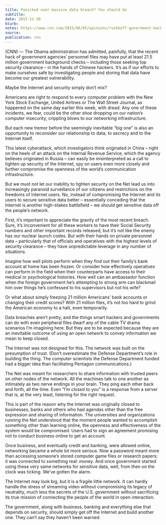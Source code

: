 ```yaml
---
title: Panicked over massive data breach? You should be
subtitle:
date: 2015-11-30
blurb:
notes: https://www.cnn.com/2015/06/05/opinions/rushkoff-government-hack/
source:
publication: cnn
---
```


(CNN) — The Obama administration has admitted, painfully, that the recent hack of government agencies’ personnel files may have put at least 21.5 million government background checks – including those seeking top security clearance – in the hands of Chinese hackers. It’s as if our efforts to make ourselves safe by investigating people and storing that data have become our greatest vulnerability.

Maybe the Internet and security simply don’t mix?

Americans are right to respond to every computer problem with the New York Stock Exchange, United Airlines or The Wall Street Journal, as happened on the same day earlier this week, with dread. Any one of these incidents, we fear, could be the other shoe dropping on our nation’s computer insecurity, crippling blows to our networking infrastructure.

But each new tremor before the seemingly inevitable “big one” is also an opportunity to reconsider our relationship to data, to secrecy and to the Internet itself.

This latest cyberattack, which investigators think originated in China – right on the heels of an attack on the Internal Revenue Service, which the agency believes originated in Russia – can easily be misinterpreted as a call to tighten up security of the Internet, spy on users even more closely and further compromise the openness of the world’s communication infrastructure.

But we must not let our inability to tighten security on the Net lead us into increasingly paranoid surveillance of our citizens and restrictions on the freedoms of Internet users. No, instead of compromising the Internet and its users to secure sensitive data better – essentially conceding that the Internet is another high-stakes battlefield – we should get sensitive data off the people’s network.

First, it’s important to appreciate the gravity of the most recent breach. Sure, it’s inconvenient for all these workers to have their Social Security numbers and other important records released, but it’s not like the enemy has our nuclear launch codes. But with their hands on private personnel data – particularly that of officials and operatives with the highest levels of security clearance – they have unpredictable leverage in any number of situations.

Imagine how well pilots perform when they find out their family’s bank account at home has been frozen. Or consider how effectively operatives can perform in the field when their counterparts have access to their medical or psychological histories. How well can an ambassador function when the foreign government he’s attempting to strong arm can blackmail him over things he’s confessed to his supervisors but not his wife?

Or what about simply freezing 21 million Americans’ bank accounts or changing their credit scores? With 21 million files, it’s not too hard to grind the American economy to a halt, even temporarily.

Data breaches aren’t pretty, and the things smart hackers and governments can do with even peripheral files dwarf any of the cable TV drama scenarios I’m imagining here. But they are to be expected because they are an inevitable outcome of using an open network to convey information we mean to keep closed.

The Internet was not designed for this. The network was built on the presumption of trust. (Don’t overestimate the Defense Department’s role in building the thing. The computer scientists the Defense Department funded had a bigger idea than facilitating Pentagon communications.)

The Net was meant for researchers to share information with trusted peers on other nodes of the network. All the machines talk to one another as intimately as two nerve endings in your brain. They ping each other back and forth, all the time. Even “I’m closed to you” is a response from a server that is, at the very least, listening for the right request.

This is part of the reason why the Internet was originally closed to businesses, banks and others who had agendas other than the free expression and sharing of information. The universities and organizations running the Net understood that the moment people wanted to accomplish something other than learning online, the openness and effectiveness of the system would be compromised. Users had to sign an agreement promising not to conduct business online to get an account.

Once business, and eventually credit and banking, were allowed online, networking became a whole lot more serious. Now a password meant more than accessing someone’s stored computer game files or research papers; it was connected to something real: money. And once government started using these very same networks for sensitive data, well, from then on the clock was ticking. We’ve gotten the alarm.

The Internet may look big, but it is a fragile little network. It can hardly handle the stress of streaming video without compromising its legacy of neutrality, much less the secrets of the U.S. government without sacrificing its true mission of connecting the people of the world in open interaction.

The government, along with business, banking and everything else that depends on security, should simply get off the Internet and build another one. They can’t say they haven’t been warned.
